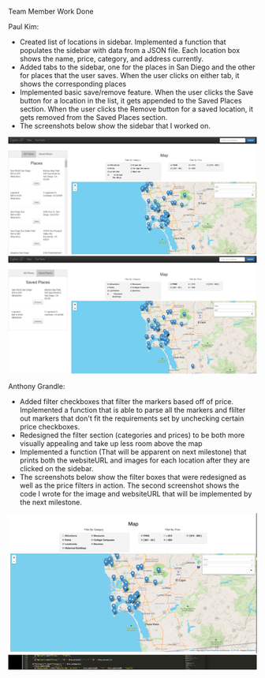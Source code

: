 Team Member Work Done

Paul Kim:
- Created list of locations in sidebar. Implemented a function that populates
the sidebar with data from a JSON file. Each location box shows the name,
price, category, and address currently.
- Added tabs to the sidebar, one for the places in San Diego and the other for
places that the user saves. When the user clicks on either tab, it shows the
corresponding places
- Implemented basic save/remove feature. When the user clicks the Save button
for a location in the list, it gets appended to the Saved Places section. When
the user clicks the Remove button for a saved location, it gets removed from
the Saved Places section.
- The screenshots below show the sidebar that I worked on.

![Map Screenshot](/milestone11_images/milestone11_screenshot1.jpg?raw=true)
![Map Screenshot](/milestone11_images/milestone11_screenshot2.jpg?raw=true)

Anthony Grandle:
- Added filter checkboxes that filter the markers based off of price. Implemented
a function that is able to parse all the markers and flilter out markers that 
don't fit the requirements set by unchecking certain price checkboxes. 
- Redesigned the filter section (categories and prices) to be both more visually
appealing and take up less room above the map
- Implemented a function (That will be apparent on next milestone) that prints 
both the websiteURL and images for each location after they are clicked on the 
sidebar. 
- The screenshots below show the filter boxes that were redesigned as well as 
the price filters in action. The second screenshot shows the code I wrote for 
the image and websiteURL that will be implemented by the next milestone. 

![Map Screenshot](/milestone11_images/milestone11_screenshot3.jpg?raw=true)
![Map Screenshot](/milestone11_images/milestone11_screenshot4.jpg?raw=true)
